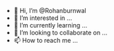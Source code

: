 - 👋 Hi, I’m @Rohanburnwal
- 👀 I’m interested in ...
- 🌱 I’m currently learning ...
- 💞️ I’m looking to collaborate on ...
- 📫 How to reach me ...

<!---
Rohanburnwal/Rohanburnwal is a ✨ special ✨ repository because its `README.md` (this file) appears on your GitHub profile.
You can click the Preview link to take a look at your changes.
--->
